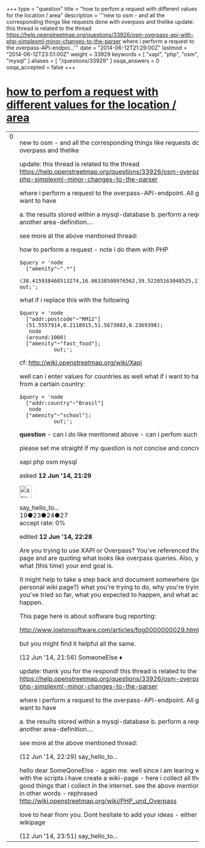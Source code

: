 +++
type = "question"
title = "how to perfom a request with different values for the location / area"
description = '''new to osm - and all the corresponding things like requests done with overpass and thelike  update: this thread is related to the thread https://help.openstreetmap.org/questions/33926/osm-overpass-api-with-php-simplexml-minor-changes-to-the-parser where i perform a request to the overpass-API-endpoi...'''
date = "2014-06-12T21:29:00Z"
lastmod = "2014-06-12T23:51:00Z"
weight = 33929
keywords = [ "xapi", "php", "osm", "mysql" ]
aliases = [ "/questions/33929" ]
osqa_answers = 0
osqa_accepted = false
+++

<div class="headNormal">

# [how to perfom a request with different values for the location / area](/questions/33929/how-to-perfom-a-request-with-different-values-for-the-location-area)

</div>

<div id="main-body">

<div id="askform">

<table id="question-table" style="width:100%;">
<colgroup>
<col style="width: 50%" />
<col style="width: 50%" />
</colgroup>
<tbody>
<tr>
<td style="width: 30px; vertical-align: top"><div class="vote-buttons">
<span id="post-33929-upvote" class="ajax-command post-vote up" rel="nofollow" title="I like this post (click again to cancel)"> </span>
<div id="post-33929-score" class="post-score" title="current number of votes">
0
</div>
<span id="post-33929-downvote" class="ajax-command post-vote down" rel="nofollow" title="I dont like this post (click again to cancel)"> </span> <span id="favorite-mark" class="ajax-command favorite-mark" rel="nofollow" title="mark/unmark this question as favorite (click again to cancel)"> </span>
<div id="favorite-count" class="favorite-count">
&#10;</div>
</div></td>
<td><div id="item-right">
<div class="question-body">
<p>new to osm - and all the corresponding things like requests done with overpass and thelike</p>
<p>update: this thread is related to the thread <a href="https://help.openstreetmap.org/questions/33926/osm-overpass-api-with-php-simplexml-minor-changes-to-the-parser">https://help.openstreetmap.org/questions/33926/osm-overpass-api-with-php-simplexml-minor-changes-to-the-parser</a></p>
<p>where i perform a request to the overpass-API-endpoint. All goes well - but i want to have</p>
<p>a. the results stored within a mysql-database b. perform a request with another area-definition....</p>
<p>see more at the above mentioned thread:</p>
<p>how to perform a request - note i do them with PHP</p>
<pre><code>$query = &#39;node
  [&quot;amenity&quot;~&quot;.*&quot;]
  (38.415938460513274,16.06338500976562,39.52205163048525,17.51220703125);
out;&#39;;</code></pre>
<p>what if i replace this with the following</p>
<pre><code>$query = &#39;node
  [&quot;addr:postcode&quot;~&quot;RM12&quot;]
  (51.5557914,0.2118915,51.5673083,0.2369398);
   node
  (around:1000)
  [&quot;amenity&quot;~&quot;fast_food&quot;];
           out;&#39;;</code></pre>
<p>cf: <a href="http://wiki.openstreetmap.org/wiki/Xapi">http://wiki.openstreetmap.org/wiki/Xapi</a></p>
<p>well can i enter values for countries as well what if i want to have all schools from a certain country:<br />
</p>
<pre><code>$query = &#39;node
  [&quot;addr:country&quot;~&quot;Brasil&quot;]
   node
  [&quot;amenity&quot;~&quot;school&quot;];
           out;&#39;;</code></pre>
<p><strong>question</strong> - can i do like mentioned above - can i perfom such requests?</p>
<p>please set me straight if my question is not concise and concrete enough</p>
</div>
<div id="question-tags" class="tags-container tags">
<span class="post-tag tag-link-xapi" rel="tag" title="see questions tagged &#39;xapi&#39;">xapi</span> <span class="post-tag tag-link-php" rel="tag" title="see questions tagged &#39;php&#39;">php</span> <span class="post-tag tag-link-osm" rel="tag" title="see questions tagged &#39;osm&#39;">osm</span> <span class="post-tag tag-link-mysql" rel="tag" title="see questions tagged &#39;mysql&#39;">mysql</span>
</div>
<div id="question-controls" class="post-controls">
&#10;</div>
<div class="post-update-info-container">
<div class="post-update-info post-update-info-user">
<p>asked <strong>12 Jun '14, 21:29</strong></p>
<img src="https://secure.gravatar.com/avatar/bf4d2d8660e82c4a7387b7d2a8a8cfcd?s=32&amp;d=identicon&amp;r=g" class="gravatar" width="32" height="32" alt="say_hello_to_the_world&#39;s gravatar image" />
<p><span>say_hello_to...</span><br />
<span class="score" title="19 reputation points">19</span><span title="23 badges"><span class="badge1">●</span><span class="badgecount">23</span></span><span title="24 badges"><span class="silver">●</span><span class="badgecount">24</span></span><span title="27 badges"><span class="bronze">●</span><span class="badgecount">27</span></span><br />
<span class="accept_rate" title="Rate of the user&#39;s accepted answers">accept rate:</span> <span title="say_hello_to_the_world has no accepted answers">0%</span> </br></p>
</div>
<div class="post-update-info post-update-info-edited">
<p><span> edited <strong>12 Jun '14, 22:28</strong> </span></p>
</div>
</div>
<div id="comments-container-33929" class="comments-container">
<span id="33930"></span>
<div id="comment-33930" class="comment">
<div id="post-33930-score" class="comment-score">
&#10;</div>
<div class="comment-text">
<p>Are you trying to use XAPI or Overpass? You've referenced the XAPI wiki page and are quoting what looks like overpass queries. Also, you've not said what (this time) your end goal is.</p>
<p>It might help to take a step back and document somewhere (perhaps on a personal wiki page?) what you're trying to do, why you're trying to do it, what you've tried so far, what you expected to happen, and what actually did happen.</p>
<p>This page here is about software bug reporting:</p>
<p><a href="http://www.joelonsoftware.com/articles/fog0000000029.html">http://www.joelonsoftware.com/articles/fog0000000029.html</a></p>
<p>but you might find it helpful all the same.</p>
</div>
<div id="comment-33930-info" class="comment-info">
<span class="comment-age">(12 Jun '14, 21:56)</span> <span class="comment-user userinfo">SomeoneElse ♦</span>
</div>
</div>
<span id="33933"></span>
<div id="comment-33933" class="comment">
<div id="post-33933-score" class="comment-score">
&#10;</div>
<div class="comment-text">
<p>update: thank you for the respond! this thread is related to the thread <a href="https://help.openstreetmap.org/questions/33926/osm-overpass-api-with-php-simplexml-minor-changes-to-the-parser">https://help.openstreetmap.org/questions/33926/osm-overpass-api-with-php-simplexml-minor-changes-to-the-parser</a></p>
<p>where i perform a request to the overpass-API-endpoint. All goes well - but i want to have</p>
<p>a. the results stored within a mysql-database b. perform a request with another area-definition....</p>
<p>see more at the above mentioned thread:</p>
</div>
<div id="comment-33933-info" class="comment-info">
<span class="comment-age">(12 Jun '14, 22:29)</span> <span class="comment-user userinfo">say_hello_to...</span>
</div>
</div>
<span id="33937"></span>
<div id="comment-33937" class="comment">
<div id="post-33937-score" class="comment-score">
&#10;</div>
<div class="comment-text">
<p>hello dear SomeQoneElse - again me. well since i am learing while working with the scripts i have create a wiki-page - here i collect all the ideas and good things that i collect in the internet. see the above mentioned question - in other words - rephrased <a href="http://wiki.openstreetmap.org/wiki/PHP_und_Overpass">http://wiki.openstreetmap.org/wiki/PHP_und_Overpass</a></p>
<p>love to hear from you. Dont hesitate to add your ideas - either here or at the wikipage</p>
</div>
<div id="comment-33937-info" class="comment-info">
<span class="comment-age">(12 Jun '14, 23:51)</span> <span class="comment-user userinfo">say_hello_to...</span>
</div>
</div>
</div>
<div id="comment-tools-33929" class="comment-tools">
&#10;</div>
<div class="clear">
&#10;</div>
<div id="comment-33929-form-container" class="comment-form-container">
&#10;</div>
<div class="clear">
&#10;</div>
</div></td>
</tr>
</tbody>
</table>

</div>

</div>

